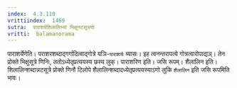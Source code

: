 ```yaml
---
index:  4.3.110
vrittiindex:  1469
sutra:  पाराशर्यशिलालिभ्यां भिक्षुनटसूत्रयोः
vritti:  balamanorama 
---
```


पाराशर्येणेति। पराशरशब्दाद्गर्गादित्वाद्गोत्रे यञि-`पाराशर्यः` व्यासः। इह त्वनन्तरापत्ये गोत्रत्वारोपाद्यञ्। तेन प्रोक्ते भिक्षुसूत्रे णिनिः, ततोऽध्येतृप्रत्ययस्य छस्य लुक्। पाराशरिण इति। जसि रूपम्। शैलालिन इति। शिलालिन्शब्दान्नटसूत्रे प्रोक्ते णिनौ टिलोपे शैलालिन्शब्दादध्येतृप्रत्ययस्याऽणो लुकि `शैलालिन` इति जसि रूपमिति भावः। 

